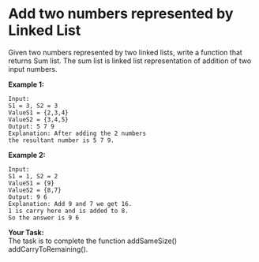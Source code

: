 # Add two numbers represented by Linked List

Given two numbers represented by two linked lists, write a function that returns Sum list. The sum list is linked list representation of addition of two input numbers.

**Example 1:**
```
Input:
S1 = 3, S2 = 3
ValueS1 = {2,3,4}
ValueS2 = {3,4,5}
Output: 5 7 9
Explanation: After adding the 2 numbers
the resultant number is 5 7 9.
```
**Example 2:**
```
Input:
S1 = 1, S2 = 2
ValueS1 = {9}
ValueS2 = {8,7}
Output: 9 6
Explanation: Add 9 and 7 we get 16.
1 is carry here and is added to 8.
So the answer is 9 6
```
**Your Task:**<br>
The task is to complete the function addSameSize() addCarryToRemaining().
